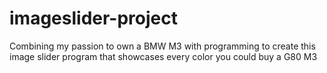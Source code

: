 # imageslider-project
Combining my passion to own a BMW M3 with programming to create this image slider program that showcases every color you could buy a G80 M3
